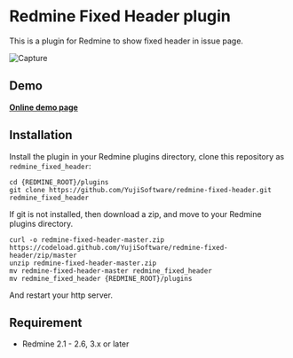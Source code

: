 # Redmine Fixed Header plugin

This is a plugin for Redmine to show fixed header in issue page.  

![Capture](http://hp.vector.co.jp/authors/VA049605/etc/redmine-fixed-header2.png) 

## Demo

**[Online demo page](http://yujisoftware.github.io/redmine-fixed-header/demo.html "Demo page")**

## Installation

Install the plugin in your Redmine plugins directory, clone this repository as `redmine_fixed_header`:

    cd {REDMINE_ROOT}/plugins
    git clone https://github.com/YujiSoftware/redmine-fixed-header.git redmine_fixed_header

If git is not installed, then download a zip, and move to your Redmine plugins directory.

    curl -o redmine-fixed-header-master.zip https://codeload.github.com/YujiSoftware/redmine-fixed-header/zip/master
    unzip redmine-fixed-header-master.zip
    mv redmine-fixed-header-master redmine_fixed_header
    mv redmine_fixed_header {REDMINE_ROOT}/plugins

And restart your http server.

## Requirement

* Redmine 2.1 - 2.6, 3.x or later
